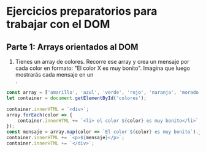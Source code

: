 # Ejercicios preparatorios para trabajar con el DOM

## Parte 1: Arrays orientados al DOM

1. Tienes un array de colores. Recorre ese array y crea un mensaje por cada color en formato: "El color X es muy bonito". Imagina que luego mostrarás cada mensaje en un <div>.

```js
const array = ['amarillo', 'azul', 'verde', 'rojo', 'naranja', 'morado', 'rosa'];
let container = document.getElementById('colores');

container.innerHTML = `<div>`;
array.forEach(color => {
    container.innerHTML += `<li> el color ${color} es muy bonito</li>`;
});
const mensaje = array.map(color => `El color ${color} es muy bonito`).join('<br>');
container.innerHTML += `<p>${mensaje}</p>`;
container.innerHTML += `</div>`;
```
